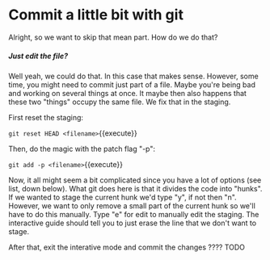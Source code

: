 # Commit a little bit with git

Alright, so we want to skip that mean part. How do we do that? 

##### Just edit the file?

Well yeah, we could do that. In this case that makes sense. However, some time, you might need to commit just part of a file. Maybe you're being bad and working on several things at once. It maybe then also happens that these two "things" occupy the same file. We fix that in the staging. 

First reset the staging:

`git reset HEAD <filename>`{{execute}}

Then, do the magic with the patch flag "-p":

`git add -p <filename>`{{execute}}

Now, it all might seem a bit complicated since you have a lot of options (see list, down below). What git does here is that it divides the code into "hunks". If we wanted to stage the current hunk we'd type "y", if not then "n". However, we want to only remove a small part of the current hunk so we'll have to do this manually. Type "e" for edit to manually edit the staging. The interactive guide should tell you to just erase the line that we don't want to stage. 

After that, exit the interative mode and commit the changes ???? TODO